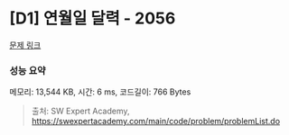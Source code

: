 # [D1] 연월일 달력 - 2056 

[문제 링크](https://swexpertacademy.com/main/code/problem/problemDetail.do?contestProbId=AV5QLkdKAz4DFAUq) 

### 성능 요약

메모리: 13,544 KB, 시간: 6 ms, 코드길이: 766 Bytes



> 출처: SW Expert Academy, https://swexpertacademy.com/main/code/problem/problemList.do